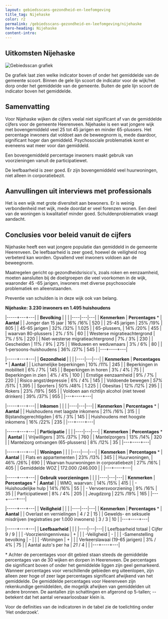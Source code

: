 ```yaml
---
layout: gebiedsscans-gezondheid-en-leefomgeving
title_tag: Nijehaske
color: r2
permalink: /gebiedsscans-gezondheid-en-leefomgeving/nijehaske
hero-heading: Nijehaske
content-intro:
---
```

## Uitkomsten Nijehaske

![Gebiedsscan grafiek](/uploads/Grafieken_Gebiedsscans_Wijken-06.png)

De grafiek laat zien welke indicator boven of onder het gemiddelde van de gemeente scoort. Binnen de gele lijn scoort de indicator voor de wijk/het dorp onder het gemiddelde van de gemeente. Buiten de gele lijn scoort de indicator boven het gemiddelde.

## Samenvatting

Voor Nijehaske wijken de cijfers veelal niet significant af van de gemiddelde cijfers voor  de gemeente Heerenveen. Nijehaske is een wat jongere wijk met bovengemiddeld veel 25 tot 45 jarigen en minder 65-plussers. Het percentage inwoners dat voldoet aan de beweegnorm is, mede daardoor, significant hoger dan gemiddeld. Psychosociale problematiek komt er eveneens wat meer voor dan gemiddeld.

Een bovengemiddeld percentage inwoners maakt gebruik van voorzieningen vanuit de participatiewet.

De leefbaarheid is zeer goed. Er zijn bovengemiddeld veel huurwoningen, niet alleen in corporatiebezit.

## Aanvullingen uit interviews met professionals

Het is een wijk met grote diversiteit aan bewoners. Er is weinig verbondenheid met wijk, mede doordat er veel forenzen wonen. Een deel van de woningen is kwalitatief minder goed. Schuldenproblematiek vraagt aandacht.

## Conclusies voor beleid vanuit de cijfers
Nijehaske heeft een wat jongere populatie dan gemiddeld in de gemeente Heerenveen. De leefbaarheid is  zeer goed, hoewel de veiligheid nog verbeterd kan worden. Opvallend veel inwoners voldoen aan de beweegnorm.

Maatregelen gericht op gezondheidsrisico's, zoals roken en eenzaamheid, moeten aansluiten bij de doelgroepen die veel voorkomen in de wijk, waaronder 45 -65 jarigen, inwoners met diverse psychosociale problematiek en alleenstaanden.

Preventie van schulden is in deze wijk ook van belang.

**Nijehaske: 3.230 inwoners en 1.495 huishoudens**

|-----+---+---|
|  **Bevolking**  |  |    |
|----|---|---|
| **Kenmerken**  | **Percentages** * | **Aantal** |
| Jonger dan 15 jaar                                  | 16% /16% | 520 |
| 25-45 jarigen                                       | 25% /19% | 805 |
| 45-65 jarigen                                       | 32% /32% | 1.025 |
| 65-plussers,                                        | 14% /20% | 455 |
| waarvan 80-plussers                                 | 2% / 5% | 60 |
| Westerse migratieachtergrond                        | 7% / 5% | 220 |
| Niet-westerse migratieachtergrond                   | 7% / 3% | 230 |
| Gescheiden                                          | 11% / 9% | 275 |
| Weduwen en weduwnaars                               |  3% / 6% | 80 |
| 1-persoons-huishoudens                              | 36% /27% | 545 |
|---+----+---|

|-----+---+---|
| **Gezondheid** |     |     |
|----|---|---|
| **Kenmerken** | **Percentages** * | **Aantal** |
| Lichamelijke beperkingen                            |  10% /11%   |  245   |
| Beperkingen in mobiliteit                           |  6% / 7%   |  145   |
| Beperkingen in horen                                |  3% / 4%   |  75   |
| Beperkingen in zien                                 |  4% / 4%   |  100   |
| Ernstige eenzaamheid                                |  9% / 7%   |  220   |
| Risico angst/depressie                              |  6% / 4%   |  145   |
| Voldoende bewegen                                   |  _57%_ /51%   |  1.395   |
| Sporters                                            |  50% /48%   |  1.225   |
| Obesitas                                            |  12% /12%   |  295   |
| Rokers                                              |  23% /19%   |  565   |
| Voldoen aan richtlijn alcohol (niet teveel drinken) |  39% /37%   |  955   |
|---+----+---|

|-----+---+---|
| **Inkomen** |     |     |
|----|---|---|
| **Kenmerken**    | **Percentages** * | **Aantal** |
| Huishoudens met laagste inkomens                    |  21% /16%      |   315      |
| Bijstandsgerechtigden                               |  6% / 3%      |   145      |
| Huishoudens met hoogste inkomens                    |  16% /22%      |   235      |
|---+----+---|

|-----+---+---|
| **Participatie** |     |     |
|----|---|---|
| **Kenmerken**  | **Percentages** * | **Aantal** |
| Vrijwilligers                                       |  31% /37%     |   760      |
| Mantelzorgers                                       |  13% /14%     |   320      |
| Mantelzorg ontvangen (65-plussers)                  |   8% /12%     |   35      |
|---+----+---|

|-----+---+---|
| **Woningen** |     |     |
|----|---|---|
| **Kenmerken** | **Percentages** * | **Aantal** |
| Flats en appartementen                              | 23% /13% |  345 |
| Huurwoningen,                                       | 46% /26% |  690 |
| Waarvan huurwoningen in corporatiebezit             | 27% /16% |  405 |
| Gemiddelde WOZ                                      | 172.000 /246.000 |      |
|---+----+---|

|-----+---+---|
| **Gebruik voorzieningen** |     |     |
|----|---|---|
| **Kenmerken** | **Percentages** * | **Aantal** |
| WMO, waarvan:                                       | 14% /15% | 415 |
| - Huishoudelijke hulp                                 | 14% /16% | 55 |
| - Vervoersvoorziening                                 | 9% /16% | 35 |
| Participatiewet                                     | 8% / 4% | 205 |
| Jeugdzorg                                           | 22% /19% | 165 |
|---+----+---|

|-----+---+---|
| **Veiligheid** |     |     |
|----|---|---|
| **Kenmerken** | **Percentages** * | **Aantal** |
| Overlast en vernielingen                                           | 4 / 2 | 15 |
| Gewelds- en seksuele misdrijven (registraties per 1.000 inwoners)  | 3 / 3 | 10 |
|---+----+---|

|-----+---+---|
| **Leefbaarheid** |     |     |
|----|---|---|
| Leefbaarheid totaal                                | Cijfer 9 / 9 |                     |
| -Voorzieningenniveau                               | + |                     |
| -Veiligheid                                        | - |  |
| -Samenstelling bevolking                           | - |                     |
| -Woningen                                          | + |                     |
| Verkeerslawaai (19-65 jarigen)                     | 3% / 4% |      75               |
| Aantal auto's per ha                               | _21_ / 4 |                     |
|---+----+---|

\* Achter de percentages voor dit gebied staan steeds de gemiddelde percentages van de 30 wijken en dorpen in Heerenveen. De percentages die significant boven of onder het gemiddelde liggen zijn geel gemarkeerd. Wanneer percentages voor verschillende gebieden erg uiteenlopen, zijn alleen zeer hoge of zeer lage percentages significant afwijkend van het gemiddelde. De gemiddelde percentages voor Heerenveen zijn rekenkundige gemiddelden, die mogelijk afwijken van gemiddelden uit andere bronnen. De aantallen zijn schattingen en afgerond op 5-tallen; -- betekent dat het aantal verwaarloosbaar klein is.

Voor de definities van de indicatoren in de tabel zie de toelichting onder  ‘Het onderzoek’.
